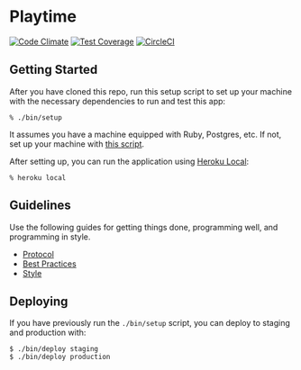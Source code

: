 # Playtime

[![Code Climate](https://codeclimate.com/github/fauxparse/playtime/badges/gpa.svg)](https://codeclimate.com/github/fauxparse/playtime) [![Test Coverage](https://codeclimate.com/github/fauxparse/playtime/badges/coverage.svg)](https://codeclimate.com/github/fauxparse/playtime/coverage) [![CircleCI](https://circleci.com/gh/fauxparse/playtime.svg?style=shield)](https://circleci.com/gh/fauxparse/playtime)

## Getting Started

After you have cloned this repo, run this setup script to set up your machine
with the necessary dependencies to run and test this app:

    % ./bin/setup

It assumes you have a machine equipped with Ruby, Postgres, etc. If not, set up
your machine with [this script].

[this script]: https://github.com/thoughtbot/laptop

After setting up, you can run the application using [Heroku Local]:

    % heroku local

[Heroku Local]: https://devcenter.heroku.com/articles/heroku-local

## Guidelines

Use the following guides for getting things done, programming well, and
programming in style.

* [Protocol](http://github.com/thoughtbot/guides/blob/master/protocol)
* [Best Practices](http://github.com/thoughtbot/guides/blob/master/best-practices)
* [Style](http://github.com/thoughtbot/guides/blob/master/style)

## Deploying

If you have previously run the `./bin/setup` script,
you can deploy to staging and production with:

    $ ./bin/deploy staging
    $ ./bin/deploy production
